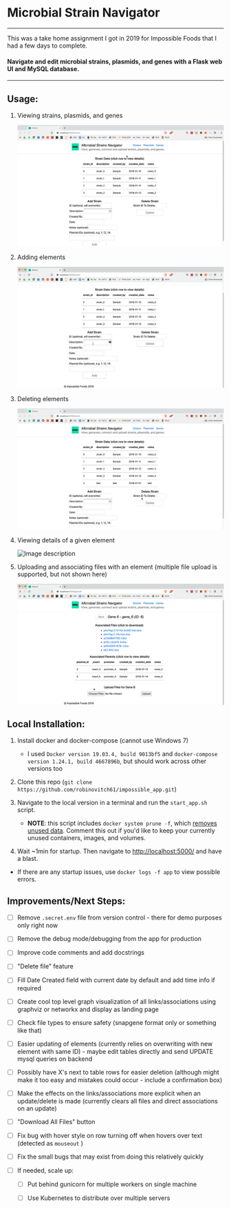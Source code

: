 # Microbial Strain Navigator

***

This was a take home assignment I got in 2019 for Impossible Foods that I had a few days to complete.

#### Navigate and edit microbial strains, plasmids, and genes with a Flask web UI and MySQL database.

---

## Usage:

1. Viewing strains, plasmids, and genes
   
   ![Image description](./gifs/view_elements.gif)

2. Adding elements
   
   ![Image description](./gifs/add_element.gif)

3. Deleting elements
   
   ![Image description](./gifs/delete_element.gif)

4. Viewing details of a given element
   
   ![Image description](./gifs/view_details.gif)

5. Uploading and associating files with an element (multiple file upload is supported, but not shown here)
   
   ![Image description](./gifs/upload_files.gif)

## Local Installation:

1) Install docker and docker-compose (cannot use Windows 7)
   
   * I used `Docker version 19.03.4, build 9013bf5` and `docker-compose version 1.24.1, build 4667896b`, but should work across other versions too

2) Clone this repo (`git clone https://github.com/robinovitch61/impossible_app.git`)

3) Navigate to the local version in a terminal and run the `start_app.sh` script.
   
   * **NOTE**: this script includes `docker system prune -f`, which [removes unused data](https://docs.docker.com/engine/reference/commandline/system_prune/). Comment this out if you'd like to keep your currently unused containers, images, and volumes.

4) Wait ~1min for startup. Then navigate to [http://localhost:5000/](http://localhost:5000/) and have a blast.
* If there are any startup issues, use `docker logs -f app` to view possible errors.

## Improvements/Next Steps:

- [ ] Remove `.secret.env` file from version control - there for demo purposes only right now

- [ ] Remove the debug mode/debugging from the app for production

- [ ] Improve code comments and add docstrings

- [ ] "Delete file" feature

- [ ] Fill Date Created field with current date by default and add time info if required

- [ ] Create cool top level graph visualization of all links/associations using graphviz or networkx and display as landing page

- [ ] Check file types to ensure safety (snapgene format only or something like that)

- [ ] Easier updating of elements (currently relies on overwriting with new element with same ID) - maybe edit tables directly and send UPDATE mysql queries on backend

- [ ] Possibly have X's next to table rows for easier deletion (although might make it too easy and mistakes could occur - include a confirmation box)

- [ ] Make the effects on the links/associations more explicit when an update/delete is made (currently clears all files and direct associations on an update)

- [ ] "Download All Files" button

- [ ] Fix bug with hover style on row turning off when hovers over text (detected as `mouseout` )

- [ ] Fix the small bugs that may exist from doing this relatively quickly

- [ ] If needed, scale up:
  
  - [ ] Put behind gunicorn for multiple workers on single machine
  
  - [ ] Use Kubernetes to distribute over multiple servers
